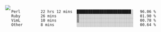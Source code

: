 

<a href="https://github.com/anuraghazra/github-readme-stats">
  <img align="left" src="https://github-readme-stats.vercel.app/api?username=kfly8&count_private=true&show_icons=true&theme=calm" />
</a>


<!--START_SECTION:waka-->

```text
Perl         22 hrs 12 mins  ████████████████████████░   96.06 %
Ruby         26 mins         ▒░░░░░░░░░░░░░░░░░░░░░░░░   01.90 %
VimL         10 mins         ▒░░░░░░░░░░░░░░░░░░░░░░░░   00.78 %
Other        8 mins          ░░░░░░░░░░░░░░░░░░░░░░░░░   00.64 %
```

<!--END_SECTION:waka-->
